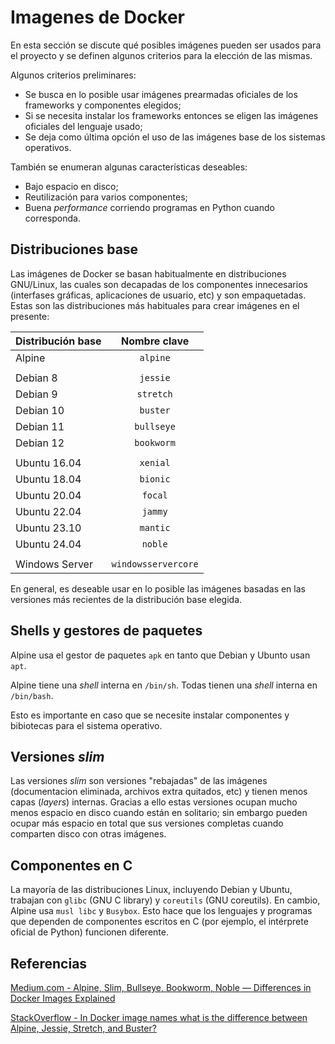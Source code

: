 
# Imagenes de Docker


En esta sección se discute qué posibles imágenes 
pueden ser usados para el proyecto
y
se definen algunos criterios para la elección de las mismas. 

Algunos criterios preliminares:

- Se busca en lo posible usar imágenes prearmadas oficiales de los frameworks y componentes elegidos;
- Si se necesita instalar los frameworks entonces se eligen las imágenes oficiales del lenguaje usado;
- Se deja como última opción el uso de las imágenes base de los sistemas operativos.

También se enumeran algunas características deseables:

- Bajo espacio en disco;
- Reutilización para varios componentes;
- Buena *performance* corriendo programas en Python cuando corresponda.


## Distribuciones base

Las imágenes de Docker se basan habitualmente
en distribuciones GNU/Linux,
las cuales son decapadas de los componentes innecesarios 
(interfases gráficas, aplicaciones de usuario, etc)
y son empaquetadas.
Estas son las distribuciones más habituales 
para crear imágenes en el presente:

|Distribución base| Nombre clave| 
|:---|:---:|
|Alpine|`alpine`|
||
|Debian 8 |`jessie`|
|Debian 9 |`stretch`|
|Debian 10|`buster`|
|Debian 11|`bullseye`|
|Debian 12|`bookworm`|
||
|Ubuntu 16.04|`xenial`|
|Ubuntu 18.04|`bionic`|
|Ubuntu 20.04|`focal`|
|Ubuntu 22.04|`jammy`|
|Ubuntu 23.10|`mantic`|
|Ubuntu 24.04|`noble`|
||
|Windows Server|`windowsservercore`|


En general, es deseable usar en lo posible
las imágenes basadas en las versiones más recientes
de la distribución base elegida.


## Shells y gestores de paquetes 

Alpine usa el gestor de paquetes `apk`
en tanto que Debian y Ubunto usan `apt`.

Alpine tiene una *shell* interna en `/bin/sh`.
Todas tienen una *shell* interna en `/bin/bash`.


Esto es importante en caso que se necesite instalar componentes y bibiotecas para el sistema operativo.



## Versiones *slim*

Las versiones *slim* son versiones "rebajadas" de las imágenes
(documentacion eliminada, archivos extra quitados, etc)
y tienen menos capas (*layers*) internas. 
Gracias a ello estas versiones ocupan
mucho menos espacio en disco 
cuando están en solitario;
sin embargo pueden ocupar más espacio en total
que sus versiones completas
cuando comparten disco con otras imágenes.


<!-- 
Por ejemplo, las imágenes base de Python
basada en Debian pesan alrededor de 1GB; 
sin embargo, sus versiones *slim* pesan apenas poco más de 100MB.

Por otra parte, 
las imágenes de Python basadas en Alpine pesan alrededor de 50MB;
sin embargo éstas últimas tienen varias contrapartidas quese verán a continuación. 
-->


## Componentes en C

La mayoría de las distribuciones Linux,
incluyendo Debian y Ubuntu,
trabajan con `glibc` (GNU C library) y `coreutils`
(GNU coreutils).
En cambio, Alpine usa `musl libc` y `Busybox`.
Esto hace que los lenguajes y programas que dependen de 
componentes escritos en C
(por ejemplo, el intérprete oficial de Python) 
funcionen diferente.





## Referencias

[Medium.com - Alpine, Slim, Bullseye, Bookworm, Noble — Differences in Docker Images Explained](https://medium.com/@faruk13/alpine-slim-bullseye-bookworm-noble-differences-in-docker-images-explained-d9aa6efa23ec)



[StackOverflow - In Docker image names what is the difference between Alpine, Jessie, Stretch, and Buster?](https://stackoverflow.com/questions/52083380/in-docker-image-names-what-is-the-difference-between-alpine-jessie-stretch-an)